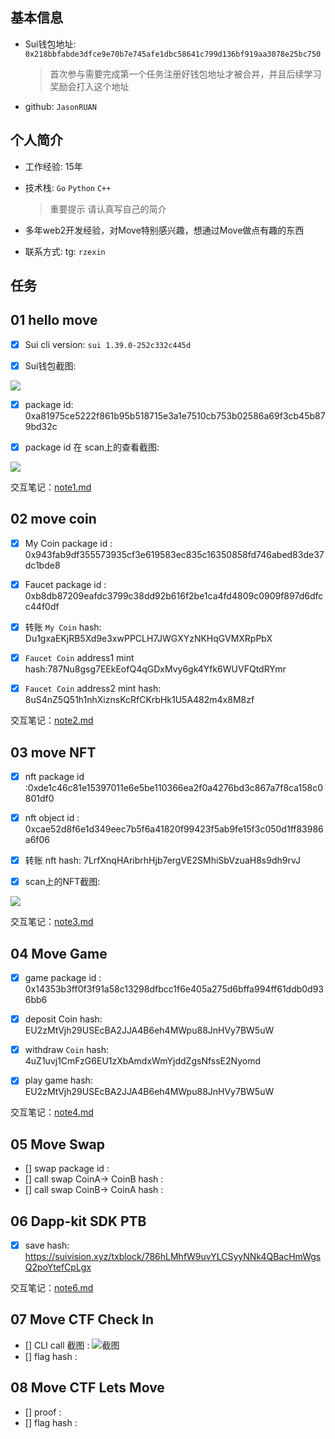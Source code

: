 ## 基本信息

- Sui钱包地址: `0x218bbfabde3dfce9e70b7e745afe1dbc58641c799d136bf919aa3078e25bc750`
  
  > 首次参与需要完成第一个任务注册好钱包地址才被合并，并且后续学习奖励会打入这个地址

- github: `JasonRUAN`

## 个人简介

- 工作经验: 15年

- 技术栈: `Go` `Python` `C++`
  
  > 重要提示 请认真写自己的简介

- 多年web2开发经验，对Move特别感兴趣，想通过Move做点有趣的东西

- 联系方式: tg: `rzexin`

## 任务

## 01 hello move

- [x] Sui cli version: `sui 1.39.0-252c332c445d`

- [x] Sui钱包截图: 

![](assets/2024-12-05-01-00-18-image.png)

- [x] package id:  0xa81975ce5222f861b95b518715e3a1e7510cb753b02586a69f3cb45b879bd32c

- [x] package id 在 scan上的查看截图:

![](assets/2024-12-05-01-01-29-image.png)

交互笔记：[note1.md](./code/task1/note1.md)

## 02 move coin

- [x] My Coin package id : 0x943fab9df355573935cf3e619583ec835c16350858fd746abed83de37dc1bde8

- [x] Faucet package id : 0xb8db87209eafdc3799c38dd92b616f2be1ca4fd4809c0909f897d6dfcc44f0df

- [x] 转账 `My Coin` hash: Du1gxaEKjRB5Xd9e3xwPPCLH7JWGXYzNKHqGVMXRpPbX

- [x] `Faucet Coin` address1 mint hash:787Nu8gsg7EEkEofQ4qGDxMvy6gk4Yfk6WUVFQtdRYmr

- [x] `Faucet Coin` address2 mint hash: 8uS4nZ5Q51h1nhXiznsKcRfCKrbHk1U5A482m4x8M8zf

交互笔记：[note2.md](./code/task2/note2.md)

## 03 move NFT

- [x] nft package id :0xde1c46c81e15397011e6e5be110366ea2f0a4276bd3c867a7f8ca158c0801df0

- [x] nft object id : 0xcae52d8f6e1d349eec7b5f6a41820f99423f5ab9fe15f3c050d1ff83986a6f06

- [x] 转账 nft  hash: 7LrfXnqHAribrhHjb7ergVE2SMhiSbVzuaH8s9dh9rvJ

- [x] scan上的NFT截图:

![](assets/2024-12-05-01-04-10-image.png)

交互笔记：[note3.md](./code/task3/note3.md)

## 04 Move Game

- [x] game package id : 0x14353b3ff0f3f91a58c13298dfbcc1f6e405a275d6bffa994ff61ddb0d936bb6

- [x] deposit Coin hash: EU2zMtVjh29USEcBA2JJA4B6eh4MWpu88JnHVy7BW5uW

- [x] withdraw `Coin` hash: 4uZ1uvj1CmFzG6EU1zXbAmdxWmYjddZgsNfssE2Nyomd

- [x] play game hash: EU2zMtVjh29USEcBA2JJA4B6eh4MWpu88JnHVy7BW5uW

交互笔记：[note4.md](./code/task4/note4.md)

## 05 Move Swap

- [] swap package id :
- [] call swap CoinA-> CoinB  hash :
- [] call swap CoinB-> CoinA  hash :

## 06 Dapp-kit SDK PTB

- [x] save hash: https://suivision.xyz/txblock/786hLMhfW9uvYLCSyyNNk4QBacHmWgsQ2poYtefCpLgx

交互笔记：[note6.md](./code/task6/note6.md)

## 07 Move CTF Check In

- [] CLI call 截图 : ![截图](./images/你的图片地址)
- [] flag hash :

## 08 Move CTF Lets Move

- [] proof : 
- [] flag hash :
